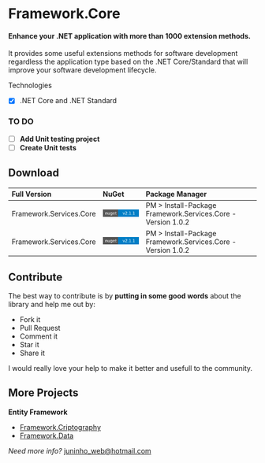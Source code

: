 # Framework.Core
#### Enhance your .NET application with more than 1000 extension methods.
It provides some useful extensions methods for software development regardless the application type based on the .NET Core/Standard
that will improve your software development lifecycle.

Technologies
- [x] .NET Core and .NET Standard

### TO DO
- [ ] **Add Unit testing project**
- [ ] **Create Unit tests**

## Download

Full Version  | NuGet		       | Package Manager
:------------ | :-------------|:----------------
Framework.Services.Core          | <a href="https://www.nuget.org/packages/Framework.Services.Core/"><img src="https://github.com/juninhodigital/Framework.Core/blob/master/nuget.svg"/></a> | PM > Install-Package Framework.Services.Core -Version 1.0.2
Framework.Services.Core          | <a href="https://www.nuget.org/packages/Framework.Services.Core/"><img src="https://github.com/juninhodigital/Framework.Core/blob/master/nuget.svg"/></a> | PM > Install-Package Framework.Services.Core -Version 1.0.2

## Contribute
The best way to contribute is by **putting in some good words** about the library and help me out by:

 - Fork it
 - Pull Request
 - Comment it
 - Star it
 - Share it
 
I would really love your help to make it better and usefull to the community.

## More Projects

**Entity Framework**
- [Framework.Criptography](https://github.com/juninhodigital/Framework.Cryptography/)
- [Framework.Data](https://github.com/juninhodigital/Framework.Data)

*Need more info?* juninho_web@hotmail.com
